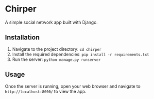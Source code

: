 # Chirper

A simple social network app built with Django.

## Installation

1. Navigate to the project directory: `cd chirper`
2. Install the required dependencies: `pip install -r requirements.txt`
3. Run the server: `python manage.py runserver`

## Usage

Once the server is running, open your web browser and navigate to `http://localhost:8000/` to view the app.